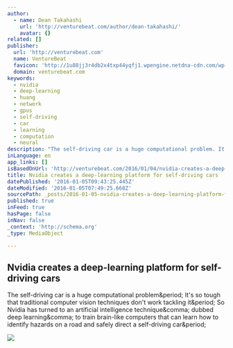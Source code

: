 ```yaml
---
author:
  - name: Dean Takahashi
    url: 'http://venturebeat.com/author/dean-takahashi/'
    avatar: {}
related: []
publisher:
  url: 'http://venturebeat.com'
  name: VentureBeat
  favicon: 'http://1u88jj3r4db2x4txp44yqfj1.wpengine.netdna-cdn.com/wp-content/themes/vbnews/img/favicon.ico'
  domain: venturebeat.com
keywords:
  - nvidia
  - deep-learning
  - huang
  - network
  - gpus
  - self-driving
  - car
  - learning
  - computation
  - neural
description: "The self-driving car is a huge computational problem. It's so tough that traditional computer vision techniques don't work tackling it. So Nvidia has turned to an artificial intelligence technique, dubbed deep learning, to train brain-like computers that can learn how to identify hazards on a road and safely direct a self-driving car."
inLanguage: en
app_links: []
isBasedOnUrl: 'http://venturebeat.com/2016/01/04/nvidia-creates-a-deep-learning-platform-for-self-driving-cars/'
title: Nvidia creates a deep-learning platform for self-driving cars
datePublished: '2016-01-05T09:43:25.445Z'
dateModified: '2016-01-05T07:49:25.668Z'
sourcePath: _posts/2016-01-05-nvidia-creates-a-deep-learning-platform-for-self-driving-car.md
published: true
inFeed: true
hasPage: false
inNav: false
_context: 'http://schema.org'
_type: MediaObject

---
```

<article style=""><h1>Nvidia creates a deep-learning platform for self-driving cars</h1><p>The self-driving car is a huge computational problem&amp;period; It's so tough that traditional computer vision techniques don't work tackling it&amp;period; So Nvidia has turned to an artificial intelligence technique&amp;comma; dubbed deep learning&amp;comma; to train brain-like computers that can learn how to identify hazards on a road and safely direct a self-driving car&amp;period;</p><img src="http://1u88jj3r4db2x4txp44yqfj1.wpengine.netdna-cdn.com/wp-content/uploads/2016/01/deep-learning-780x517.jpg" /></article>